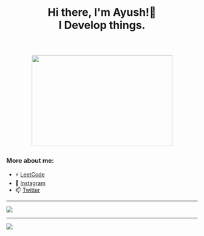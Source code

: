 <h1 align="center">
Hi there, I'm Ayush!👋
  <br>
  I Develop things.  
  <p align="center">
    <br>
<img src="https://c.tenor.com/p7IgwS17V0sAAAAC/rtj-rick-and-morty.gif" height="240" width="370">
</p>
</h1>

### More about me:

- ⚡ [LeetCode](https://leetcode.com/ayushsingh02/)
- 🌱 [Instagram](https://www.instagram.com/ayush_xi/)
- 📫 [Twitter](https://twitter.com/_ayushsingh_)

 
---
![](https://komarev.com/ghpvc/?username=ayushsingh02&color=blue&style=for-the-badge)
<!-- [![wakatime](https://wakatime.com/badge/user/2d17ce26-1611-4757-bf95-fdb0da64fc74.svg)](https://wakatime.com/@2d17ce26-1611-4757-bf95-fdb0da64fc74) -->

--- 
<img src="https://github-readme-stats.vercel.app/api?username=ayushsingh02&&show_icons=true&title_color=ffffff&icon_color=bb2acf&text_color=daf7dc&bg_color=151515"/>





<!-- <img align="left" src="https://github-readme-stats.vercel.app/api?username=ayushsingh02&show_icons=true&locale=en" alt="AyushSingh" /> -->
<!--
- 🔭 I’m currently working on ...
- 🌱 I’m currently learning ...
- 👯 I’m looking to collaborate on ...
- 🤔 I’m looking for help with ...
- 💬 Ask me about ...
- 📫 How to reach me: ...
- 😄 Pronouns: ...
- ⚡ Fun fact: ...
--> 
